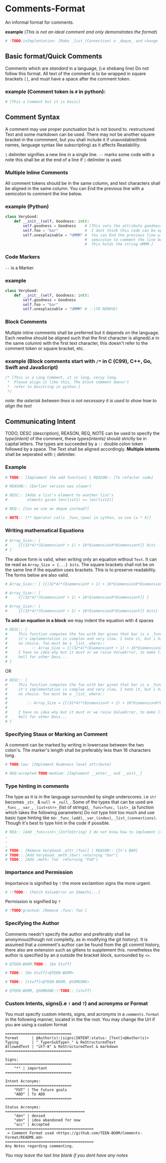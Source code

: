 # Comments-Format

An informal format for comments.

**example** (*This is not an ideal comment and only demonstrates the format*)
```py
# !TODO:inImplentation: [Make _list_(Connection) a _deque_ and change _meth_(pop) to :meth:`popleft`]
```

## Basic format/Quick Comments

Comments which are  *standard* in a language, (i.e shebang line) Do not follow this format. 
All text of the comment is to be wrapped in square brackets `[]`,
and must have a space after the comment token.

### example (Comment token is `#` in python):
```py
# [This a Comment but it is basic]
```

## Comment Syntax
A comment may use proper punctuation but is not bound to. restructured Text and some markdown can be used.
There may not be another square bracket in the commment, but you shall include it if unavoidable(think names, language syntax like subscripting)
as it affects Readability.

`|` delimiter signifies a new line in a single line.
`--` marks some code with a note this shall be at the end of a line if `|` delimiter is used.

### Multiple Inline Comments
All comment tokens should be in the same column, and text characters shall be aligned in the same column.
You can End the previous line with a semicolon to comment the line below.

### example (Python)
```py
class VeryGood:
    def __init__(self, Goodness: int):
        self.goodness = Goodness    # [This sets the attribute goodness,
        self.foo = "bar"            #  I dont think this code can be optimized;
        self.unexplainable = "UMMM" #  You can End the previous line with a
                                    #  semicolon to comment the line below.
                                    #  This holds the string UMMM.]
```
### Code Markers
`--` is a Marker.

### example
```py
class VeryGood:
    def __init__(self, Goodness: int):
        self.goodness = Goodness
        self.foo = "bar"
        self.unexplainable = "UMMM" # --|TO REMOVE|
```

### Block Comments
Multiple inline comments shall be preferred but it depends on the language.
Each newline should be aligned such that the first character is aligned(i.e in the same column) with the first text character,
this doesn't refer to the comment token or square bracket, etc.

### example (Block comments start with `/*` in C (C99), C++, Go, Swift and JavaScript)
```C
/* [This is a Long Comment, it is long, veryy long.
 *  Please align it like this, The block comment doesn't
 *  refer to Docstring in python.]
 */
```
*note: the asterisk between lines is not necessary it is used to show how to align the text*

## Communicating Intent
TODO, DESC (description), REASON, REQ, NOTE can be used to specify the *type(intent)* of the comment, these *types(intents)* should strictly be in capital letters.
The types are succeeded by a `::` double colon token followed by a space.
The Text shall be aligned accordingly.
**Multiple intents** shall be seperated with `|` delimiter.

### Example
```py
# TODO:: [Implement the add function] | REASON:: [To refactor code]
```
```py
# REASON:: [Earlier version was slower]
```
```py
# DESC:: [Adds a list's element to another list's
#         elments given len(list1) == len(list2)]
```
```py
# REQ:: [Can we use an deque instead?]
```
```py
# NOTE:: [** Operator calls _func_(pow) in cython, so use (x * X)]
```
### Writing mathematical Equations
```py
# Array_Size:: [ 
#     {[(32*4)*(DiemensionY + 1) + 16*DiemensionX*DiemensionY]} bits 
# ]
```
The above form is valid, when writing only an equation without `Text`.
It can be read as `Array_Size = {...} bits`. The square brackets shall not be on the same line if the equation uses brackets. This is to preserve readability.
The forms below are also valid.
```py
# Array_Size:: [ {[(32*4)*(DiemensionY + 1) + 16*DiemensionX*DiemensionY]} ]
```
```py
# Array_Size:: [
#     {[(32*4)*(DiemensionY + 1) + 16*DiemensionX*DiemensionY]} ]
```
```py
# Array_Size:: [
#     {[(32*4)*(DiemensionY + 1) + 16*DiemensionX*DiemensionY]} bits]
```
**To add an equation in a block** we may indent the equation with 4 spaces
```py
# DESC:: [
#     This function computes the foo with bar given that bar is a _func_,
#     it's implementation is complex and very slow. I hate it, but i have-
#     no choice. foo must be a _list_ where::
#           :: Array_Size = {[(32*4)*(DiemensionY + 1) + 16*DiemensionX*DiemensionY]} bits
#     I have no idea why but it must or we raise ValueError, to make life- 
#     hell for other Devs...
# ]
```
OR
```py
# DESC:: [
#     This function computes the foo with bar given that bar is a _func_,
#     it's implementation is complex and very slow. I hate it, but i have-
#     no choice. foo must be a _list_ where::
#     
#         :: Array_Size = {[(32*4)*(DiemensionY + 1) + 16*DiemensionX*DiemensionY]} bits
#
#     I have no idea why but it must or we raise ValueError, to make life- 
#     hell for other Devs...
# ]
```
### Specifying Staus or Marking an Comment
A comment can be marked by writing in lowercase between the two colon's. The marker's length shall be preferably less than 16 characters long.
```py
# TODO:low: [Implement Rudeness level attribute]
```
```py
# REQ:accepted:TODO:medium: [Implement __enter__ and __exit__]
```
### Type hinting in comments
The type as it is in the language surrounded by single underscores. i.e `str` becomes `_str_` & `null` -> `_null_`.
Some of the types that can be used are `_func_`, `_var_`, `_list<str>_`(list of strings), `_func<func, list>_` (a function which takes the following parameters)
Do not type hint too much and use basic type hinting like so: `_func_(add)`, `_var_(index)`, `_list_(connections)`.
Though it's best to type hint in the code if possible.
```py
# REQ:: [Add _func<int>_(IntToString) I do not know how to implement it]
.
.
.
# TODO:: [Remove VeryGood._attr_(foo)] | REASON:: [It's BAR]
# TODO:: [Add VeryGood._meth_(bar) returning "bar"]
# TODO:: [Add :meth:`foo` returning "FoO"]
```
### Importance and Permission
Importance is signified by `!` the more exclamtion signs the more urgent.
```py
# !!TODO:: [Patch ValueError on SOmethi...]
```
Permission is signified by `?`
```py
# ?TODO:granted: [Remove :func:`foo`]
```
### Specifying the Author
Comments needn't specify the author and preferably shall be anonymous(though not completly, as in modifying the git history).
It is assumed that a comment's author can be found from the git commit history, there also are extension such as gitlens to supplement this.
nonetheless the author is specified by an `@` outside the bracket block, surrounded by `<>`.
```py
# @TEEN-BOOM:TODO:: [Do Stuff]
```
```py
# TODO:: [Do Stuff]<@TEEN-BOOM>
```
```py
# TODO:: [stuff]<@TEEN-BOOM, @SOMEONE>
```
```py
# @TEEN-BOOM, @SOMEONE:!!TODO:: [stuff]
```
### Custom Intents, signs(i.e `!` and `?`) and acronyms or Format
You must specify custom intents, signs, and acronyms in a `comments.format` in the following manner, located in the the root.
You may change the Url if you are using a custom format
```
==============================
Format      | @Author(s):|signs|INTENT:status: [Text]<@Author(s)>
Typing      | "_Type<SubType>_" & ReStructuredText
AllowedText | "utf-8" & ReStructuredText & markdown
==============================

Signs:
==============================
    "*" | important
==============================

Intent Acronyms:
==============================
    "FUT" | The future goals
    "ADD" | To ADD
==============================

Status Acronyms:
====================================
    "den" | denied
    "abn" | idea abandoned for now
    "acc" | Accepted
========================================
 = Comment Format used <https://github.com/TEEN-BOOM/Comments-Format/README.md>
========================================
Any Notes regarding commenting.
```
*You may leave the last line blank if you dont have any notes*
